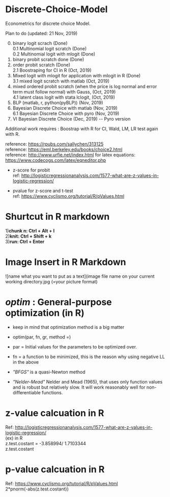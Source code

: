 # Discrete-Choice-Model
Econometrics for discrete choice Model.

Plan to do (updated: 21 Nov, 2019)  

0. binary logit scrach (Done)  
0.1 Multinomial logit scratch (Done)  
0.2 Multinomial logit with mlogit (Done)  
1. binary probit scratch done (Done)  
2. order probit scratch (Done)  
2.1 Boostraping for CI in R (Oct, 2019)
3. Mixed logit with mlogit for application with mlogit in R (Done)  
3.1 mixed logit scratch with matlab (Oct, 2019)  
4. mixed ordered probit scratch (when the price is log normal and error term must follow normal) with Gauss, (Oct, 2019)  
4.1 latent class logit with stata lclogit, (Oct, 2019)  
5. BLP (matlab, r, python(pyBLP)) (Nov, 2019)  
6. Bayesian Discrete Choice with matlab (Nov, 2019)  
6.1 Bayesian Discrete Choice with pyro (Nov, 2019)  
7. VI Bayesian Discrete Choice (Dec, 2019) -- Pyro version 

Additional work requires : Boostrap with R for CI, Wald, LM, LR test again with R.

reference: https://rpubs.com/sallychen/313125  
reference: https://eml.berkeley.edu/books/choice2.html  
reference: http://www.urfie.net/index.html
for latex equations: https://www.codecogs.com/latex/eqneditor.php  

* z-score for probit  
ref: http://logisticregressionanalysis.com/1577-what-are-z-values-in-logistic-regression/  

* pvalue for z-score and t-test  
ref: https://www.cyclismo.org/tutorial/R/pValues.html  

# Shurtcut in R markdown 
1)**chunk n: Ctrl + Alt + I**    
2)**knit: Ctrl + Shift + k**    
3)**run: Ctrl + Enter**    

# Image Insert in R Markdown

![name what you want to put as a text](image file name on your current working directory.jpg (=your picture format)


# *optim* : General-purpose optimization (in R)
* keep in mind that optimization method is a big matter

* optim(par, fn, gr, method =)

* par = Initial values for the parameters to be optimized over.

* fn = a function to be minimized, this is the reason why using negative LL in the above

* *"BFGS"* is a quasi-Newton method

* *"Nelder-Mead"* Nelder and Mead (1965), that uses only function values and is robust but   relatively slow. It will work reasonably well for non-differentiable functions.


# z-value calcuation in R
Ref: http://logisticregressionanalysis.com/1577-what-are-z-values-in-logistic-regression/  
(ex) in R  
z.test.costant =  -3.858994/ 1.7103344  
z.test.costant 


# p-value calcuation in R  
Ref: https://www.cyclismo.org/tutorial/R/pValues.html    
2*pnorm(-abs(z.test.costant))


